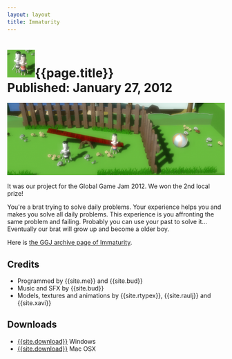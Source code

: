 ```yaml
---
layout: layout
title: Immaturity
---
```


<h1>
<img src="../images/immaturity.png">{{page.title}}
<section class="byline">Published: January 27, 2012</section>
</h1>

![{{page.title}} screenshot](../images/immaturity_scr.png)

It was our project for the Global Game Jam 2012. We won the 2nd local prize!

You're a brat trying to solve daily problems. Your experience helps you and makes you solve all daily problems. This experience is you affronting the same problem and failing. Probably you can use your past to solve it... Eventually our brat will grow up and become a older boy. 

Here is [the GGJ archive page of Immaturity](http://archive.globalgamejam.org/2012/immaturity).

Credits
---

- Programmed by {{site.me}} and {{site.bud}}
- Music and SFX by {{site.bud}}
- Models, textures and animations by {{site.rtypex}}, {{site.raulj}} and {{site.xavi}}

Downloads
---

- [{{site.download}}](../files/Immaturity_win.zip) Windows
- [{{site.download}}](../files/Immaturity_mac.zip) Mac OSX
